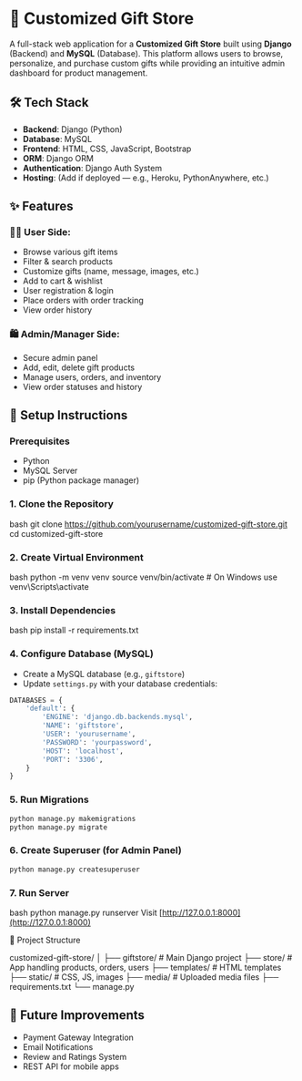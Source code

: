 

# 🎁 Customized Gift Store

A full-stack web application for a **Customized Gift Store** built using **Django** (Backend) and **MySQL** (Database). This platform allows users to browse, personalize, and purchase custom gifts while providing an intuitive admin dashboard for product management.


## 🛠️ Tech Stack

* **Backend**: Django (Python)
* **Database**: MySQL
* **Frontend**: HTML, CSS, JavaScript, Bootstrap
* **ORM**: Django ORM
* **Authentication**: Django Auth System
* **Hosting**: (Add if deployed — e.g., Heroku, PythonAnywhere, etc.)



## ✨ Features

### 🧑‍💻 User Side:

* Browse various gift items
* Filter & search products
* Customize gifts (name, message, images, etc.)
* Add to cart & wishlist
* User registration & login
* Place orders with order tracking
* View order history

### 🛍️ Admin/Manager Side:

* Secure admin panel
* Add, edit, delete gift products
* Manage users, orders, and inventory
* View order statuses and history


## 🚀 Setup Instructions

### Prerequisites

* Python 
* MySQL Server
* pip (Python package manager)

### 1. Clone the Repository

bash
git clone https://github.com/yourusername/customized-gift-store.git
cd customized-gift-store


### 2. Create Virtual Environment

bash
python -m venv venv
source venv/bin/activate  # On Windows use venv\Scripts\activate


### 3. Install Dependencies

bash
pip install -r requirements.txt


### 4. Configure Database (MySQL)

* Create a MySQL database (e.g., `giftstore`)
* Update `settings.py` with your database credentials:

```python
DATABASES = {
    'default': {
        'ENGINE': 'django.db.backends.mysql',
        'NAME': 'giftstore',
        'USER': 'yourusername',
        'PASSWORD': 'yourpassword',
        'HOST': 'localhost',
        'PORT': '3306',
    }
}
```

### 5. Run Migrations

```bash
python manage.py makemigrations
python manage.py migrate
```

### 6. Create Superuser (for Admin Panel)

```bash
python manage.py createsuperuser
```

### 7. Run Server

bash
python manage.py runserver
Visit [http://127.0.0.1:8000](http://127.0.0.1:8000)


📂 Project Structure


customized-gift-store/
│
├── giftstore/              # Main Django project
├── store/                  # App handling products, orders, users
├── templates/              # HTML templates
├── static/                 # CSS, JS, images
├── media/                  # Uploaded media files
├── requirements.txt
└── manage.py

## 📌 Future Improvements

* Payment Gateway Integration
* Email Notifications
* Review and Ratings System
* REST API for mobile apps

